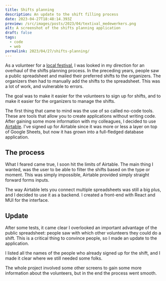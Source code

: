 ```yaml
---
title: Shifts planning
description: An update to the shift filling process
date: 2023-04-27T18:48:14.393Z
preview: /src/images/posts/2023/04/textival_medewerkers.png
alt: A screenshot of the shifts planning application
draft: false
tags:
  - code
  - web
permalink: 2023/04/27/shifts-planning/
---
```


As a volunteer for a [local festival](https://textival.be), I was looked in my direction for an overhaul of the shifts planning process. In the preceding years, people saw a public spreadsheet and mailed their preferred shifts to the organizers. The organizers then had to manually add the shifts to the spreadsheet. This was a lot of work, and vulnerable to errors.

The goal was to make it easier for the volunteers to sign up for shifts, and to make it easier for the organizers to manage the shifts.

The first thing that came to mind was the use of so called no-code tools. These are tools that allow you to create applications without writing code. After gaining some more information with my colleagues, I decided to use [Airtable](https://airtable.com). I've signed up for Airtable since it was more or less a layer on top of Google Sheets, but now it has grown into a full-fledged database application.

## The process

What I feared came true, I soon hit the limits of Airtable. The main thing I wanted, was the user to be able to filter the shifts based on the type or moment. This was simply impossible, Airtable provided simply straight forward forms inputs.

The way Airtable lets you connect multiple spreadsheets was still a big plus, and I decided to use it as a backend. I created a front-end with React and MUI for the interface.

## Update

After some tests, it came clear I overlooked an important advantage of the public spreadsheet: people saw with which other volunteers they could do a shift. This is a critical thing to convince people, so I made an update to the application.

I listed all the names of the people who already signed up for the shift, and I made it clear where we still needed some folks.

The whole project involved some other screens to gain some more information about the volunteers, but in the end the process went smooth.
